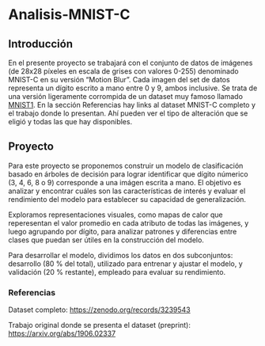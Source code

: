 # Analisis-MNIST-C

## Introducción
En el presente proyecto se trabajará con el conjunto de datos de imágenes (de 28x28 píxeles en
escala de grises con valores 0-255) denominado MNIST-C en su versión “Motion Blur”. Cada imagen del
set de datos representa un dígito escrito a mano entre 0 y 9, ambos inclusive. Se trata de una versión
ligeramente corrompida de un dataset muy famoso llamado [MNIST1](https://en.wikipedia.org/wiki/MNIST_database). En la sección Referencias hay links al dataset MNIST-C completo y el trabajo donde lo presentan. Ahí pueden ver el tipo de alteración que se eligió y todas las que hay disponibles.

## Proyecto
Para este proyecto se proponemos construir un modelo de clasificación basado en
árboles de decisión para lograr identificar que dígito númerico (3, 4, 6, 8 o 9) corresponde
a una imágen escrita a mano. El objetivo es analizar y encontrar cuáles son las
características de interés y evaluar el rendimiento del modelo para establecer su capacidad
de generalización.

Exploramos representaciones visuales, como mapas de calor que reperesentan el valor
promedio en cada atributo de todas las imágenes, y luego agrupando por dígito, para
analizar patrones y diferencias entre clases que puedan ser útiles en la construcción del
modelo.

Para desarrollar el modelo, dividimos los datos en dos subconjuntos: desarrollo
(80 % del total), utilizado para entrenar y ajustar el modelo, y validación (20 % restante),
empleado para evaluar su rendimiento.

### Referencias
Dataset completo: https://zenodo.org/records/3239543

Trabajo original donde se presenta el dataset (preprint): https://arxiv.org/abs/1906.02337
